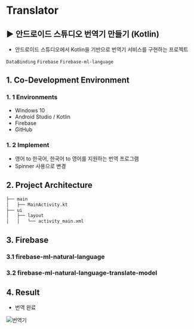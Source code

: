 # Translator
## ▶ 안드로이드 스튜디오 번역기 만들기 (Kotlin)
 
 - 안드로이드 스튜디오에서 Kotlin을 기반으로 번역기 서비스를 구현하는 프로젝트

`DataBinding` `Firebase` `Firebase-ml-language`

## 1. Co-Development Environment   
### 1. 1 Environments
- Windows 10
- Android Studio / Kotlin 
- Firebase
- GitHub

### 1. 2 Implement
- 영어 to 한국어, 한국어 to 영어를 지원하는 번역 프로그램
- Spinner 사용으로 변경

## 2. Project Architecture   
```bash
├── main
│   ├── MainActivity.kt
├── ui
│   ├── layout
│   │   └── activity_main.xml
```

## 3. Firebase   
### 3.1  firebase-ml-natural-language

### 3.2  firebase-ml-natural-language-translate-model

## 4. Result   
- 번역 완료

![번역기](https://github.com/shyang12/Translator/assets/85710913/253f3c49-00c9-453d-8216-cd7511faf36f)
  
